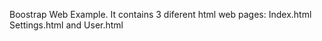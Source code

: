 Boostrap Web Example.
It contains 3 diferent html web pages: Index.html Settings.html and User.html
